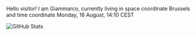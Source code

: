 Hello visitor! I am Giammarco, currently living in space coordinate Brussels and time coordinate Monday, 16 August, 14:10 CEST

![GitHub Stats](https://github-readme-stats.vercel.app/api?username=grcasanova)
